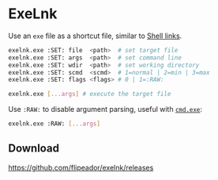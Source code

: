 # ExeLnk

Use an `exe` file as a shortcut file, similar to [Shell links][isl].

```bash
exelnk.exe :SET: file  <path>  # set target file
exelnk.exe :SET: args  <path>  # set command line
exelnk.exe :SET: wdir  <path>  # set working directory
exelnk.exe :SET: scmd  <scmd>  # 1=normal | 2=min | 3=max
exelnk.exe :SET: flags <flags> # 0 | 1=:RAW:
```

```bash
exelnk.exe [...args] # execute the target file
```

Use `:RAW:` to disable argument parsing, useful with [`cmd.exe`][cmd]:

```bash
exelnk.exe :RAW: [...args]
```

## Download

<https://github.com/flipeador/exelnk/releases>

<!-- Reference Links -->
[isl]: https://learn.microsoft.com/windows/win32/api/shobjidl_core/nn-shobjidl_core-ishelllinkw
[cmd]: https://learn.microsoft.com/en-us/archive/blogs/twistylittlepassagesallalike/everyone-quotes-command-line-arguments-the-wrong-way#:~:text=cmd.exe

